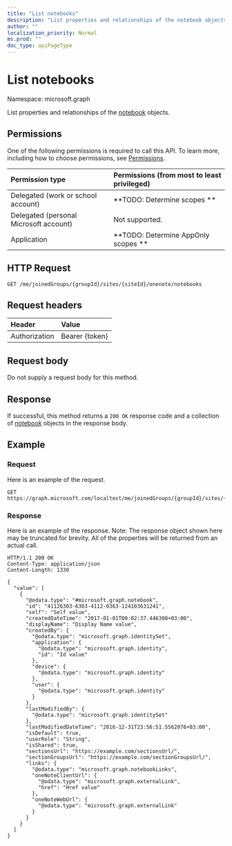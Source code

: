 ```yaml
---
title: "List notebooks"
description: "List properties and relationships of the notebook objects."
author: ""
localization_priority: Normal
ms.prod: ""
doc_type: apiPageType
---
```


# List notebooks

Namespace: microsoft.graph

List properties and relationships of the [notebook](../resources/notebook.md) objects.

## Permissions
One of the following permissions is required to call this API. To learn more, including how to choose permissions, see [Permissions](/concepts/permissions-reference.md).

|Permission type|Permissions (from most to least privileged)|
|:---|:---|
|Delegated (work or school account)|**TODO: Determine scopes **|
|Delegated (personal Microsoft account)|Not supported.|
|Application|**TODO: Determine AppOnly scopes **|

## HTTP Request
<!-- {
  "blockType": "ignored"
}
-->
``` http
GET /me/joinedGroups/{groupId}/sites/{siteId}/onenote/notebooks
```

## Request headers
|Header|Value|
|:---|:---|
|Authorization|Bearer {token}|

## Request body
Do not supply a request body for this method.

## Response
If successful, this method returns a `200 OK` response code and a collection of [notebook](../resources/notebook.md) objects in the response body.

## Example

### Request
Here is an example of the request.
<!-- {
  "blockType": "request",
  "name": "get_notebook"
}
-->
``` http
GET https://graph.microsoft.com/localtest/me/joinedGroups/{groupId}/sites/{siteId}/onenote/notebooks
```

### Response
Here is an example of the response. Note: The response object shown here may be truncated for brevity. All of the properties will be returned from an actual call.
<!-- {
  "blockType": "response",
  "truncated": true,
  "@odata.type": "collection(microsoft.graph.notebook)"
}
-->
``` http
HTTP/1.1 200 OK
Content-Type: application/json
Content-Length: 1330

{
  "value": [
    {
      "@odata.type": "#microsoft.graph.notebook",
      "id": "41126303-6303-4112-0363-124103631241",
      "self": "Self value",
      "createdDateTime": "2017-01-01T00:02:37.446308+03:00",
      "displayName": "Display Name value",
      "createdBy": {
        "@odata.type": "microsoft.graph.identitySet",
        "application": {
          "@odata.type": "microsoft.graph.identity",
          "id": "Id value"
        },
        "device": {
          "@odata.type": "microsoft.graph.identity"
        },
        "user": {
          "@odata.type": "microsoft.graph.identity"
        }
      },
      "lastModifiedBy": {
        "@odata.type": "microsoft.graph.identitySet"
      },
      "lastModifiedDateTime": "2016-12-31T23:56:51.5562076+03:00",
      "isDefault": true,
      "userRole": "String",
      "isShared": true,
      "sectionsUrl": "https://example.com/sectionsUrl/",
      "sectionGroupsUrl": "https://example.com/sectionGroupsUrl/",
      "links": {
        "@odata.type": "microsoft.graph.notebookLinks",
        "oneNoteClientUrl": {
          "@odata.type": "microsoft.graph.externalLink",
          "href": "Href value"
        },
        "oneNoteWebUrl": {
          "@odata.type": "microsoft.graph.externalLink"
        }
      }
    }
  ]
}
```

